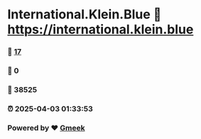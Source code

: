 # International.Klein.Blue :link: https://international.klein.blue 
### :page_facing_up: [17](https://international.klein.blue/tag.html) 
### :speech_balloon: 0 
### :hibiscus: 38525 
### :alarm_clock: 2025-04-03 01:33:53 
### Powered by :heart: [Gmeek](https://github.com/Meekdai/Gmeek)
